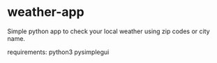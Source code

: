 # weather-app

Simple python app to check your local weather using zip codes or city name.

requirements:
    python3
    pysimplegui
